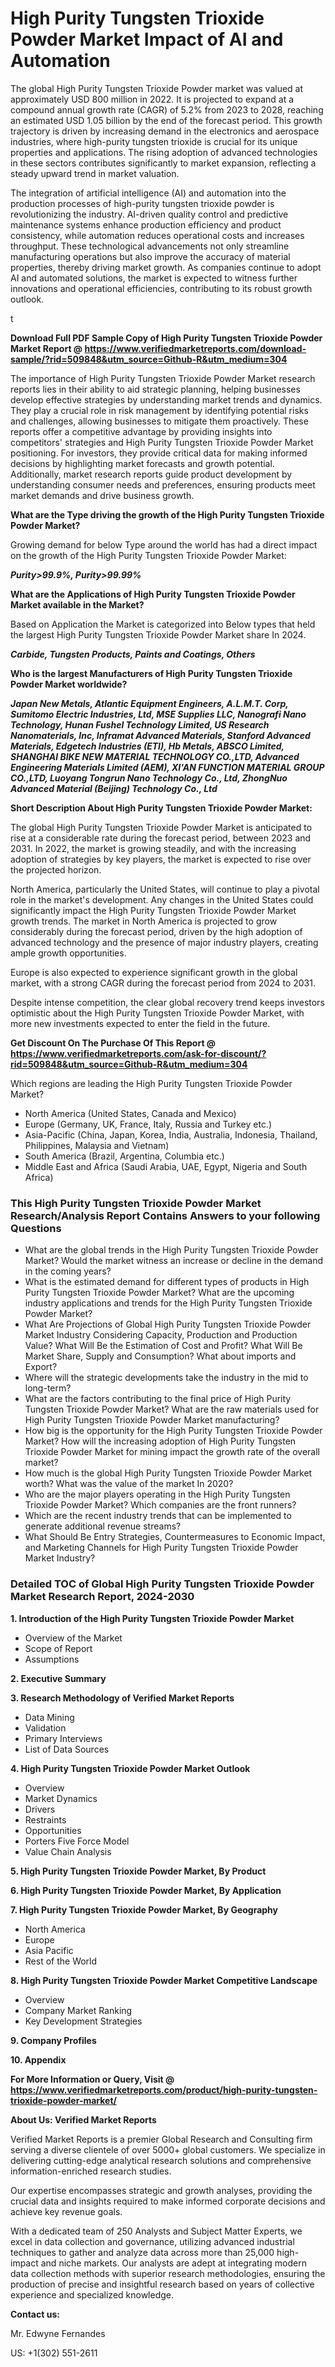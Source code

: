 <meta name="title" content="Global  High Purity Tungsten Trioxide Powder Market Impact of AI and Automation"><meta name="description" content="  The global High Purity Tungsten Trioxide Powder market was valued at approximately USD 800 million in 2022. It is projected to expand at a compound annual growth rat"><meta name="title" content=" High Purity Tungsten Trioxide Powder Market Size, Share, Scope, Trends, Growth, Opportunities, Analysis, Forecast"> <h1>High Purity Tungsten Trioxide Powder Market Impact of AI and Automation</h1> <p>The global High Purity Tungsten Trioxide Powder market was valued at approximately USD 800 million in 2022. It is projected to expand at a compound annual growth rate (CAGR) of 5.2% from 2023 to 2028, reaching an estimated USD 1.05 billion by the end of the forecast period. This growth trajectory is driven by increasing demand in the electronics and aerospace industries, where high-purity tungsten trioxide is crucial for its unique properties and applications. The rising adoption of advanced technologies in these sectors contributes significantly to market expansion, reflecting a steady upward trend in market valuation.</p> <p>The integration of artificial intelligence (AI) and automation into the production processes of high-purity tungsten trioxide powder is revolutionizing the industry. AI-driven quality control and predictive maintenance systems enhance production efficiency and product consistency, while automation reduces operational costs and increases throughput. These technological advancements not only streamline manufacturing operations but also improve the accuracy of material properties, thereby driving market growth. As companies continue to adopt AI and automated solutions, the market is expected to witness further innovations and operational efficiencies, contributing to its robust growth outlook.</p> t</p><p id="" class=""><strong>Download Full PDF Sample Copy of High Purity Tungsten Trioxide Powder Market Report @ <a href="https://www.verifiedmarketreports.com/download-sample/?rid=509848&utm_source=Github-R&utm_medium=304" target="_blank">https://www.verifiedmarketreports.com/download-sample/?rid=509848&utm_source=Github-R&utm_medium=304</a></strong></p><p>The importance of&nbsp;High Purity Tungsten Trioxide Powder Market research reports lies in their ability to aid strategic planning, helping businesses develop effective strategies by understanding market trends and dynamics. They play a crucial role in risk management by identifying potential risks and challenges, allowing businesses to mitigate them proactively. These reports offer a competitive advantage by providing insights into competitors' strategies and High Purity Tungsten Trioxide Powder Market positioning. For investors, they provide critical data for making informed decisions by highlighting market forecasts and growth potential. Additionally, market research reports guide product development by understanding consumer needs and preferences, ensuring products meet market demands and drive business growth.</p><p><strong>What are the&nbsp;Type driving the growth of the High Purity Tungsten Trioxide Powder Market?</strong></p><p id="" class="">Growing demand for below Type around the world has had a direct impact on the growth of the High Purity Tungsten Trioxide Powder Market:</p><em><strong>Purity>99.9%, Purity>99.99%</strong></em></p><strong>What are the&nbsp;Applications&nbsp;of High Purity Tungsten Trioxide Powder Market available in the Market?</strong></p><p id="" class="">Based on Application the Market is categorized into Below types that held the largest High Purity Tungsten Trioxide Powder Market share In 2024.</p><em><strong>Carbide, Tungsten Products, Paints and Coatings, Others</strong></em></p><strong>Who is the largest Manufacturers of High Purity Tungsten Trioxide Powder Market worldwide?</strong></p><p><em><strong>Japan New Metals, Atlantic Equipment Engineers, A.L.M.T. Corp, Sumitomo Electric Industries, Ltd, MSE Supplies LLC, Nanografi Nano Technology, Hunan Fushel Technology Limited, US Research Nanomaterials, Inc, Inframat Advanced Materials, Stanford Advanced Materials, Edgetech Industries (ETI), Hb Metals, ABSCO Limited, SHANGHAI BIKE NEW MATERIAL TECHNOLOGY CO.,LTD, Advanced Engineering Materials Limited (AEM), XI'AN FUNCTION MATERIAL GROUP CO.,LTD, Luoyang Tongrun Nano Technology Co., Ltd, ZhongNuo Advanced Material (Beijing) Technology Co., Ltd</strong></em></p><p id="" class=""><strong>Short Description About High Purity Tungsten Trioxide Powder Market:</strong></p><p>The global High Purity Tungsten Trioxide Powder Market is anticipated to rise at a considerable rate during the forecast period, between 2023 and 2031. In 2022, the market is growing steadily, and with the increasing adoption of strategies by key players, the market is expected to rise over the projected horizon.</p><p>North America, particularly the United States, will continue to play a pivotal role in the market's development. Any changes in the United States could significantly impact the High Purity Tungsten Trioxide Powder Market growth trends. The market in North America is projected to grow considerably during the forecast period, driven by the high adoption of advanced technology and the presence of major industry players, creating ample growth opportunities.</p><p>Europe is also expected to experience significant growth in the global market, with a strong CAGR during the forecast period from 2024 to 2031.</p><p>Despite intense competition, the clear global recovery trend keeps investors optimistic about the High Purity Tungsten Trioxide Powder Market, with more new investments expected to enter the field in the future.</p><p id="" class=""><strong>Get Discount On The Purchase Of This Report @ <a href="https://www.verifiedmarketreports.com/ask-for-discount/?rid=509848&utm_source=Github-R&utm_medium=304" target="_blank">https://www.verifiedmarketreports.com/ask-for-discount/?rid=509848&utm_source=Github-R&utm_medium=304</a></strong></p>Which regions are leading the High Purity Tungsten Trioxide Powder Market?</p><ul><li>North America (United States, Canada and Mexico)</li><li>Europe (Germany, UK, France, Italy, Russia and Turkey etc.)</li><li>Asia-Pacific (China, Japan, Korea, India, Australia, Indonesia, Thailand, Philippines, Malaysia and Vietnam)</li><li>South America (Brazil, Argentina, Columbia etc.)</li><li>Middle East and Africa (Saudi Arabia, UAE, Egypt, Nigeria and South Africa)</li></ul><h3 id="" class="">This High Purity Tungsten Trioxide Powder Market Research/Analysis Report Contains Answers to your following Questions</h3><ul><li>What are the global trends in the High Purity Tungsten Trioxide Powder Market? Would the market witness an increase or decline in the demand in the coming years?</li><li>What is the estimated demand for different types of products in High Purity Tungsten Trioxide Powder Market? What are the upcoming industry applications and trends for the High Purity Tungsten Trioxide Powder Market?</li><li>What Are Projections of Global High Purity Tungsten Trioxide Powder Market Industry Considering Capacity, Production and Production Value? What Will Be the Estimation of Cost and Profit? What Will Be Market Share, Supply and Consumption? What about imports and Export?</li><li>Where will the strategic developments take the industry in the mid to long-term?</li><li>What are the factors contributing to the final price of High Purity Tungsten Trioxide Powder Market? What are the raw materials used for High Purity Tungsten Trioxide Powder Market manufacturing?</li><li>How big is the opportunity for the High Purity Tungsten Trioxide Powder Market? How will the increasing adoption of High Purity Tungsten Trioxide Powder Market for mining impact the growth rate of the overall market?</li><li>How much is the global High Purity Tungsten Trioxide Powder Market worth? What was the value of the market In 2020?</li><li>Who are the major players operating in the High Purity Tungsten Trioxide Powder Market? Which companies are the front runners?</li><li>Which are the recent industry trends that can be implemented to generate additional revenue streams?</li><li>What Should Be Entry Strategies, Countermeasures to Economic Impact, and Marketing Channels for High Purity Tungsten Trioxide Powder Market Industry?</li></ul><h3 id="" class="">Detailed TOC of Global High Purity Tungsten Trioxide Powder Market Research Report, 2024-2030</h3><p id="" class=""><strong>1. Introduction of the High Purity Tungsten Trioxide Powder Market</strong></p><ul><li>Overview of the Market</li><li>Scope of Report</li><li>Assumptions</li></ul><p id="" class=""><strong>2. Executive Summary</strong></p><p id="" class=""><strong>3. Research Methodology of Verified Market Reports</strong></p><ul><li>Data Mining</li><li>Validation</li><li>Primary Interviews</li><li>List of Data Sources</li></ul><p id="" class=""><strong>4. High Purity Tungsten Trioxide Powder Market Outlook</strong></p><ul><li>Overview</li><li>Market Dynamics</li><li>Drivers</li><li>Restraints</li><li>Opportunities</li><li>Porters Five Force Model</li><li>Value Chain Analysis</li></ul><p id="" class=""><strong>5. High Purity Tungsten Trioxide Powder Market, By Product</strong></p><p id="" class=""><strong>6. High Purity Tungsten Trioxide Powder Market, By Application</strong></p><p id="" class=""><strong>7. High Purity Tungsten Trioxide Powder Market, By Geography</strong></p><ul><li>North America</li><li>Europe</li><li>Asia Pacific</li><li>Rest of the World</li></ul><p id="" class=""><strong>8. High Purity Tungsten Trioxide Powder Market Competitive Landscape</strong></p><ul><li>Overview</li><li>Company Market Ranking</li><li>Key Development Strategies</li></ul><p id="" class=""><strong>9. Company Profiles</strong></p><p id="" class=""><strong>10. Appendix</strong></p><p id="" class=""><strong>For More Information or Query, Visit @ <a href="https://www.verifiedmarketreports.com/product/high-purity-tungsten-trioxide-powder-market/" target="_blank">https://www.verifiedmarketreports.com/product/high-purity-tungsten-trioxide-powder-market/</a></strong></p><p id="" class=""><strong>About Us: Verified Market Reports</strong></p><p id="" class="">Verified Market Reports is a premier Global Research and Consulting firm serving a diverse clientele of over 5000+ global customers. We specialize in delivering cutting-edge analytical research solutions and comprehensive information-enriched research studies.</p><p id="" class="">Our expertise encompasses strategic and growth analyses, providing the crucial data and insights required to make informed corporate decisions and achieve key revenue goals.</p><p id="" class="">With a dedicated team of 250 Analysts and Subject Matter Experts, we excel in data collection and governance, utilizing advanced industrial techniques to gather and analyze data across more than 25,000 high-impact and niche markets. Our analysts are adept at integrating modern data collection methods with superior research methodologies, ensuring the production of precise and insightful research based on years of collective experience and specialized knowledge.</p><p id="" class=""><strong>Contact us:</strong></p><p id="" class="">Mr. Edwyne Fernandes</p><p id="" class="">US: +1(302) 551-2611</p>
